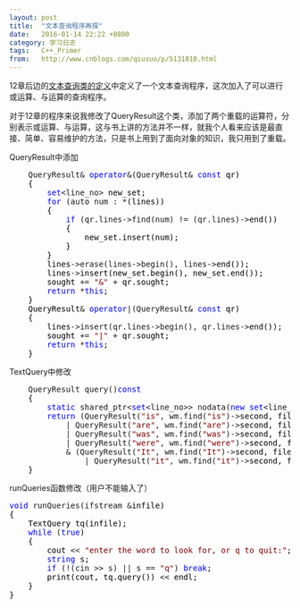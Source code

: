 ```yaml
---
layout: post
title:  "文本查询程序再探"
date:   2016-01-14 22:22 +0800
category: 学习日志
tags:   C++_Primer
from:   http://www.cnblogs.com/qiusuo/p/5131810.html
---
```

<p>12章后边的<a id="PostsList1_rpPosts_TitleUrl_5" href="http://www.cnblogs.com/qiusuo/p/5056616.html">文本查询类的定义</a>中定义了一个文本查询程序，这次加入了可以进行或运算、与运算的查询程序。</p>
<p>对于12章的程序来说我修改了QueryResult这个类，添加了两个重载的运算符，分别表示或运算、与运算，这与书上讲的方法并不一样，就我个人看来应该是最直接、简单、容易维护的方法，只是书上用到了面向对象的知识，我只用到了重载。</p>
<p>QueryResult中添加</p>
<div class="cnblogs_code">
<pre>    QueryResult&amp; <span style="color: #0000ff;">operator</span>&amp;(QueryResult&amp; <span style="color: #0000ff;">const</span><span style="color: #000000;"> qr)
    {
        </span><span style="color: #0000ff;">set</span>&lt;line_no&gt;<span style="color: #000000;"> new_set;
        </span><span style="color: #0000ff;">for</span> (auto num : *<span style="color: #000000;">(lines))
        {
            </span><span style="color: #0000ff;">if</span> (qr.lines-&gt;find(num) != (qr.lines)-&gt;<span style="color: #000000;">end())
            {
                new_set.insert(num);
            }
        }
        lines</span>-&gt;erase(lines-&gt;begin(), lines-&gt;<span style="color: #000000;">end());
        lines</span>-&gt;<span style="color: #000000;">insert(new_set.begin(), new_set.end());
        sought </span>+= <span style="color: #800000;">"</span><span style="color: #800000;">&amp;</span><span style="color: #800000;">"</span> +<span style="color: #000000;"> qr.sought;
        </span><span style="color: #0000ff;">return</span> *<span style="color: #0000ff;">this</span><span style="color: #000000;">;
    }
    QueryResult</span>&amp; <span style="color: #0000ff;">operator</span>|(QueryResult&amp; <span style="color: #0000ff;">const</span><span style="color: #000000;"> qr)
    {
        lines</span>-&gt;insert(qr.lines-&gt;begin(), qr.lines-&gt;<span style="color: #000000;">end());
        sought </span>+= <span style="color: #800000;">"</span><span style="color: #800000;">|</span><span style="color: #800000;">"</span> +<span style="color: #000000;"> qr.sought;
        </span><span style="color: #0000ff;">return</span> *<span style="color: #0000ff;">this</span><span style="color: #000000;">;
    }</span></pre>
</div>
<p>TextQuery中修改</p>
<div class="cnblogs_code">
<pre>    QueryResult query()<span style="color: #0000ff;">const</span><span style="color: #000000;">
    {
        </span><span style="color: #0000ff;">static</span> shared_ptr&lt;<span style="color: #0000ff;">set</span>&lt;line_no&gt;&gt; nodata(<span style="color: #0000ff;">new</span> <span style="color: #0000ff;">set</span>&lt;line_no&gt;<span style="color: #000000;">);
        </span><span style="color: #0000ff;">return</span> (QueryResult(<span style="color: #800000;">"</span><span style="color: #800000;">is</span><span style="color: #800000;">"</span>, wm.find(<span style="color: #800000;">"</span><span style="color: #800000;">is</span><span style="color: #800000;">"</span>)-&gt;<span style="color: #000000;">second, file)
            </span>| QueryResult(<span style="color: #800000;">"</span><span style="color: #800000;">are</span><span style="color: #800000;">"</span>, wm.find(<span style="color: #800000;">"</span><span style="color: #800000;">are</span><span style="color: #800000;">"</span>)-&gt;<span style="color: #000000;">second, file)
            </span>| QueryResult(<span style="color: #800000;">"</span><span style="color: #800000;">was</span><span style="color: #800000;">"</span>, wm.find(<span style="color: #800000;">"</span><span style="color: #800000;">was</span><span style="color: #800000;">"</span>)-&gt;<span style="color: #000000;">second, file)
            </span>| QueryResult(<span style="color: #800000;">"</span><span style="color: #800000;">were</span><span style="color: #800000;">"</span>, wm.find(<span style="color: #800000;">"</span><span style="color: #800000;">were</span><span style="color: #800000;">"</span>)-&gt;<span style="color: #000000;">second, file))
            </span>&amp; (QueryResult(<span style="color: #800000;">"</span><span style="color: #800000;">It</span><span style="color: #800000;">"</span>, wm.find(<span style="color: #800000;">"</span><span style="color: #800000;">It</span><span style="color: #800000;">"</span>)-&gt;<span style="color: #000000;">second, file)
                </span>| QueryResult(<span style="color: #800000;">"</span><span style="color: #800000;">it</span><span style="color: #800000;">"</span>, wm.find(<span style="color: #800000;">"</span><span style="color: #800000;">it</span><span style="color: #800000;">"</span>)-&gt;<span style="color: #000000;">second, file));
    }</span></pre>
</div>
<p>runQueries函数修改（用户不能输入了）</p>
<div class="cnblogs_code">
<pre><span style="color: #0000ff;">void</span> runQueries(ifstream &amp;<span style="color: #000000;">infile)
{
    TextQuery tq(infile);
    </span><span style="color: #0000ff;">while</span> (<span style="color: #0000ff;">true</span><span style="color: #000000;">)
    {
        cout </span>&lt;&lt; <span style="color: #800000;">"</span><span style="color: #800000;">enter the word to look for, or q to quit:</span><span style="color: #800000;">"</span><span style="color: #000000;">;
        </span><span style="color: #0000ff;">string</span><span style="color: #000000;"> s;
        </span><span style="color: #0000ff;">if</span> (!(cin &gt;&gt; s) || s == <span style="color: #800000;">"</span><span style="color: #800000;">q</span><span style="color: #800000;">"</span>) <span style="color: #0000ff;">break</span><span style="color: #000000;">;
        print(cout, tq.query()) </span>&lt;&lt;<span style="color: #000000;"> endl;
    }
}</span></pre>
</div>
<p>&nbsp;</p>
